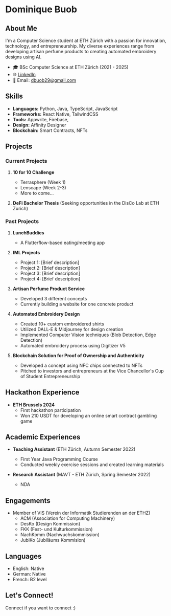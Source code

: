 # Dominique Buob

## About Me
I'm a Computer Science student at ETH Zürich with a passion for innovation, technology, and entrepreneurship. My diverse experiences range from developing artisan perfume products to creating automated embroidery designs using AI.

- 🎓 BSc Computer Science at ETH Zürich (2021 - 2025)
- 🌐 [LinkedIn](https://www.linkedin.com/in/dominique-buob)
- 📧 Email: dbuob29@gmail.com

## Skills
- **Languages:** Python, Java, TypeScript, JavaScript
- **Frameworks:** React Native, TailwindCSS
- **Tools:** Appwrite, Firebase,
- **Design:** Affinity Designer
- **Blockchain:** Smart Contracts, NFTs

## Projects

### Current Projects
1. **10 for 10 Challenge**
   - Terrasphere (Week 1)
   - Lenscape (Week 2-3)
   - More to come...

2. **DeFi Bachelor Thesis** (Seeking opportunities in the DisCo Lab at ETH Zurich)

### Past Projects
1. **LunchBuddies**
   - A Flutterflow-based eating/meeting app

2. **IML Projects**
   - Project 1: [Brief description]
   - Project 2: [Brief description]
   - Project 3: [Brief description]
   - Project 4: [Brief description]

3. **Artisan Perfume Product Service**
   - Developed 3 different concepts
   - Currently building a website for one concrete product

4. **Automated Embroidery Design**
   - Created 10+ custom embroidered shirts
   - Utilized DALL-E & Midjourney for design creation
   - Implemented Computer Vision techniques (Blob Detection, Edge Detection)
   - Automated embroidery process using Digitizer V5

5. **Blockchain Solution for Proof of Ownership and Authenticity**
   - Developed a concept using NFC chips connected to NFTs
   - Pitched to investors and entrepreneurs at the Vice Chancellor's Cup of Student Entrepreneurship

## Hackathon Experience
- **ETH Brussels 2024**
  - First hackathon participation
  - Won 210 USDT for developing an online smart contract gambling game

## Academic Experiences
- **Teaching Assistant** (ETH Zürich, Autumn Semester 2022)
  - First Year Java Programming Course
  - Conducted weekly exercise sessions and created learning materials

- **Research Assistant** (MAVT - ETH Zürich, Spring Semester 2022)
  - NDA

## Engagements
- Member of VIS (Verein der Informatik Studierenden an der ETHZ)
  - ACM (Association for Computing Machinery)
  - DesKo (Design Kommission)
  - FKK (Fest- und Kulturkommission)
  - NachKomm (Nachwuchskommission)
  - JubiKo (Jubiläums Kommision)

## Languages
- English: Native
- German: Native
- French: B2 level

## Let's Connect!
Connect if you want to connect :)
